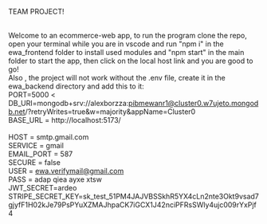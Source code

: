 TEAM PROJECT!

<br> Welcome to an ecommerce-web app, to run the program clone the repo, open your terminal while you are in vscode and run "npm i" in the ewa_frontend folder to install used modules and "npm start" in the main folder to start the app, then click on the local host link and you are good to go!
<br> Also , the project will not work without the .env file, create it in the ewa_backend directory and add this to it: 
<br> PORT=5000 <
 <br> DB_URI=mongodb+srv://alexborzza:pibmewanr1@cluster0.w7ujeto.mongodb.net/?retryWrites=true&w=majority&appName=Cluster0 
 <br> BASE_URL = http://localhost:5173/  
 <br> HOST = smtp.gmail.com 
 <br> SERVICE = gmail 
<br> EMAIL_PORT = 587 
<br> SECURE = false 
<br> USER = ewa.verifymail@gmail.com 
<br> PASS = adap qiea ayxe xtsw 
<br> JWT_SECRET=ardeo 
<br> STRIPE_SECRET_KEY=sk_test_51PM4JAJVBSSkhR5YX4cLn2nte3Okt9vsad7gjyfF1H02kJe79PsPYuXZMAJhpaCK7iGCX1J42nciPFRsSWly4ujc009rYxPjf4 
